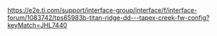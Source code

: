 https://e2e.ti.com/support/interface-group/interface/f/interface-forum/1083742/tps65983b-titan-ridge-dd---tapex-creek-fw-config?keyMatch=JHL7440
